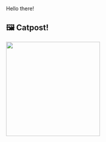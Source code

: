 Hello there!



## 🖼️ Catpost!

<sub>
    <img src="https://cdn2.thecatapi.com/images/lm2n_Z9Ic.jpg" height="256">
</sub>

